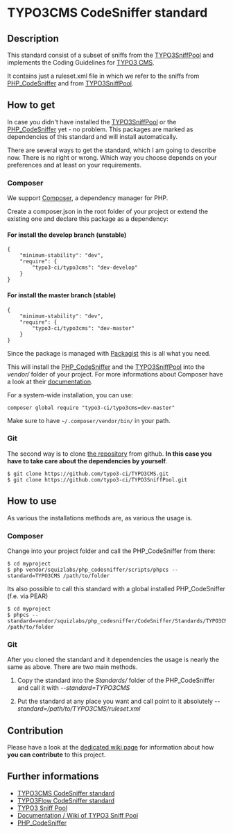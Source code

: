 # TYPO3CMS CodeSniffer standard

## Description

This standard consist of a subset of sniffs from the [TYPO3SniffPool](https://github.com/typo3-ci/TYPO3SniffPool) and implements the Coding Guidelines for [TYPO3 CMS](http://typo3.org/). 

It contains just a ruleset.xml file in which we refer to the sniffs from [PHP_CodeSniffer](https://github.com/squizlabs/PHP_CodeSniffer) and from [TYPO3SniffPool](https://github.com/typo3-ci/TYPO3SniffPool).

## How to get

In case you didn't have installed the [TYPO3SniffPool](https://github.com/typo3-ci/TYPO3SniffPool) or the [PHP_CodeSniffer](https://github.com/squizlabs/PHP_CodeSniffer) yet - no problem. This packages are marked as dependencies of this standard and will install automatically.

There are several ways to get the standard, which I am going to describe now. There is no right or wrong. Which way you choose depends on your preferences and at least on your requirements.

### Composer

We support [Composer](https://getcomposer.org/), a dependency manager for PHP. 
 
Create a composer.json in the root folder of your project or extend the existing one and declare this package as a dependency:

#### For install the develop branch (unstable)

```
{
	"minimum-stability": "dev",
	"require": {
		"typo3-ci/typo3cms": "dev-develop"
	}
}
```

#### For install the master branch (stable)

```
{
	"minimum-stability": "dev",
	"require": {
		"typo3-ci/typo3cms": "dev-master"
	}
}
```


Since the package is managed with [Packagist](https://packagist.org/) this is all what you need.

This will install the [PHP_CodeSniffer](https://github.com/squizlabs/PHP_CodeSniffer) and the [TYPO3SniffPool](https://github.com/typo3-ci/TYPO3SniffPool) into the *vendor/* folder of your project. For more informations about Composer have a look at their [documentation](http://getcomposer.org/doc/00-intro.md).

For a system-wide installation, you can use:
```
composer global require "typo3-ci/typo3cms=dev-master"
```
Make sure to have ``~/.composer/vendor/bin/`` in your path.

### Git

The second way is to clone [the repository](https://github.com/typo3-ci/TYPO3CMS) from github. **In this case you have to take care about the dependencies by yourself**.

```
$ git clone https://github.com/typo3-ci/TYPO3CMS.git
$ git clone https://github.com/typo3-ci/TYPO3SniffPool.git
```

## How to use

As various the installations methods are, as various the usage is.

### Composer

Change into your project folder and call the PHP_CodeSniffer from there:

```
$ cd myproject
$ php vendor/squizlabs/php_codesniffer/scripts/phpcs --standard=TYPO3CMS /path/to/folder
```

Its also possible to call this standard with a global installed PHP_CodeSniffer (f.e. via PEAR)

```
$ cd myproject
$ phpcs --standard=vendor/squizlabs/php_codesniffer/CodeSniffer/Standards/TYPO3CMS/ruleset.xml /path/to/folder
```

### Git

After you cloned the standard and it dependencies the usage is nearly the same as above. There are two main methods. 
 
1. Copy the standard into the *Standards/* folder of the PHP_CodeSniffer and call it with *--standard=TYPO3CMS*

2. Put the standard at any place you want and call point to it absolutely *--standard=/path/to/TYPO3CMS/ruleset.xml*

## Contribution

Please have a look at the [dedicated wiki page](https://github.com/typo3-ci/TYPO3SniffPool/wiki#contribute) for information about how **you can contribute** to this project.

## Further informations

* [TYPO3CMS CodeSniffer standard](https://github.com/typo3-ci/TYPO3CMS)
* [TYPO3Flow CodeSniffer standard](https://github.com/typo3-ci/TYPO3Flow)
* [TYPO3 Sniff Pool](https://github.com/typo3-ci/TYPO3SniffPool)
* [Documentation / Wiki of TYPO3 Sniff Pool](https://github.com/typo3-ci/TYPO3SniffPool/wiki)
* [PHP_CodeSniffer](https://github.com/squizlabs/PHP_CodeSniffer)
